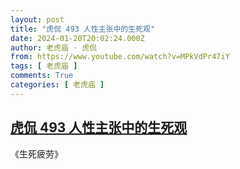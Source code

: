 ```yaml
---
layout: post
title: "虎侃 493 人性主张中的生死观"
date: 2024-01-20T20:02:24.000Z
author: 老虎庙 · 虎侃
from: https://www.youtube.com/watch?v=MPkVdPr47iY
tags: [ 老虎庙 ]
comments: True
categories: [ 老虎庙 ]
---
```

<!--1705780944000-->
[虎侃 493 人性主张中的生死观](https://www.youtube.com/watch?v=MPkVdPr47iY)
------

<div>
《生死疲劳》
</div>

